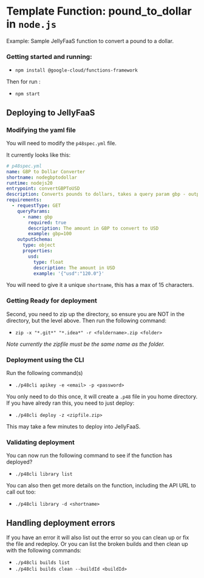 # Template Function: pound_to_dollar in `node.js`
Example: Sample JellyFaaS function to convert a pound to a dollar.

### Getting started and running:

- ``npm install @google-cloud/functions-framework``

Then for run :

- ``npm start``

## Deploying to JellyFaaS
### Modifying the yaml file 

You will need to modify the `p48spec.yml` file.

It currently looks like this:

```yaml
# p48spec.yml
name: GBP to Dollar Converter
shortname: nodegbptodollar
runtime: nodejs20
entrypoint: convertGBPToUSD
description: Converts pounds to dollars, takes a query param gbp - outputs json
requirements:
  - requestType: GET
    queryParams:
      - name: gbp
        required: true
        description: The amount in GBP to convert to USD
        example: gbp=100
    outputSchema:
      type: object
      properties:
        usd:
          type: float
          description: The amount in USD
          example: '{"usd":"120.0"}'
```

You will need to give it a unique `shortname`, this has a max of 15 characters. 


### Getting Ready for deployment

Second, you need to zip up the directory, so ensure you are NOT in the directory, but the level above. Then run the following command:

- ``zip -x "*.git*" "*.idea*" -r <foldername>.zip <folder>``

*Note currently the zipfile must be the same name as the folder.*

### Deployment using the CLI

Run the following command(s)

- `./p48cli apikey -e <email> -p <password>`

You only need to do this once, it will create a `.p48` file in you home directory. If you have alredy ran this, you need to just deploy:

- `./p48cli deploy -z <zipfile.zip>`

This may take a few minutes to deploy into JellyFaaS.

### Validating deployment

You can now run the following command to see if the function has deployed?

- ``./p48cli library list``

You can also then get more details on the function, including the API URL to call out too:

- ``./p48cli library -d <shortname>``


## Handling deployment errors

If you have an error it will also list out the error so you can clean up or fix the file and redeploy. Or you can list the broken builds and then clean up with the following commands:

- ``./p48cli builds list``
- ``./p48cli builds clean --buildId <buildId>``
